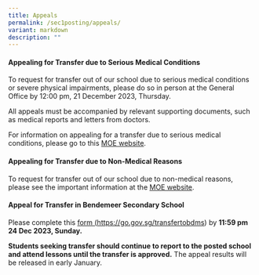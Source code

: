 ```yaml
---
title: Appeals
permalink: /sec1posting/appeals/
variant: markdown
description: ""
---
```

#### **Appealing for Transfer due to Serious Medical Conditions**

To request for transfer out of our school due to serious medical conditions or severe physical impairments, please do so in person at the General Office by 12:00 pm, 21 December 2023, Thursday.

All appeals must be accompanied by relevant supporting documents, such as medical reports and letters from doctors. 


For information on appealing for a transfer due to serious medical conditions, please go to this <a target="_blank" href="https://www.moe.gov.sg/secondary/s1-posting/results/appeal-for-school-transfer/">MOE website</a>.


#### **Appealing for Transfer due to Non-Medical Reasons**
To request for transfer out of our school due to non-medical reasons, please see the important information at the <a target="_blank" href="https://www.moe.gov.sg/secondary/s1-posting/results/appeal-for-school-transfer/">MOE website</a>.


#### **Appeal for Transfer in Bendemeer Secondary School**
Please complete this <a target="_blank" href="https://go.gov.sg/transfertobdms">form (https://go.gov.sg/transfertobdms)</a> by **11:59 pm 24 Dec 2023, Sunday.**

**Students seeking transfer should continue to report to the posted school and attend lessons until the transfer is approved.**
The appeal results will be released in early January.